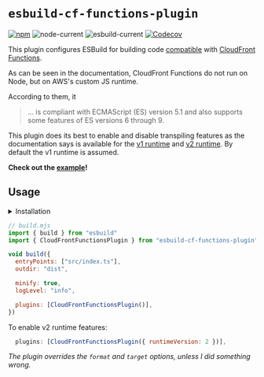 # `esbuild-cf-functions-plugin`

[![npm](https://img.shields.io/npm/v/esbuild-cf-functions-plugin)](https://www.npmjs.com/package/esbuild-cf-functions-plugin)
![node-current](https://img.shields.io/node/v/esbuild-cf-functions-plugin)
![esbuild-current](https://img.shields.io/badge/esbuild->=0.14.46-green)
[![Codecov](https://img.shields.io/codecov/c/github/BeeeQueue/esbuild-cf-functions-plugin?token=S8W0PQDUQ1)](https://app.codecov.io/github/BeeeQueue/esbuild-cf-functions-plugin)

This plugin configures ESBuild for building code [compatible][runtime] with [CloudFront Functions][cf-functions].

As can be seen in the documentation, CloudFront Functions do not run on Node, but on AWS's custom JS runtime.

According to them, it

> ... is compliant with ECMAScript (ES) version 5.1 and also supports some features of ES versions 6 through 9.

This plugin does its best to enable and disable transpiling features as the documentation says is available for the [v1 runtime][runtime] and [v2 runtime][runtime-v2]. By default the v1 runtime is assumed.

**Check out the [example](./example)!**

## Usage

<details>
  <summary>Installation</summary>

```shell
npm i -D esbuild-cf-functions-plugin
```

```shell
pnpm i -D esbuild-cf-functions-plugin
```

```shell
yarn add -D esbuild-cf-functions-plugin
```

</details>

```js
// build.mjs
import { build } from "esbuild"
import { CloudFrontFunctionsPlugin } from "esbuild-cf-functions-plugin"

void build({
  entryPoints: ["src/index.ts"],
  outdir: "dist",

  minify: true,
  logLevel: "info",

  plugins: [CloudFrontFunctionsPlugin()],
})
```

To enable v2 runtime features:

```js
  plugins: [CloudFrontFunctionsPlugin({ runtimeVersion: 2 })],
```

_The plugin overrides the `format` and `target` options, unless I did something wrong._

[cf-functions]: https://docs.aws.amazon.com/AmazonCloudFront/latest/DeveloperGuide/functions-javascript-runtime-features.html
[runtime]: https://docs.aws.amazon.com/AmazonCloudFront/latest/DeveloperGuide/functions-javascript-runtime-features.html
[runtime-v2]: https://docs.aws.amazon.com/AmazonCloudFront/latest/DeveloperGuide/functions-javascript-runtime-20.html
